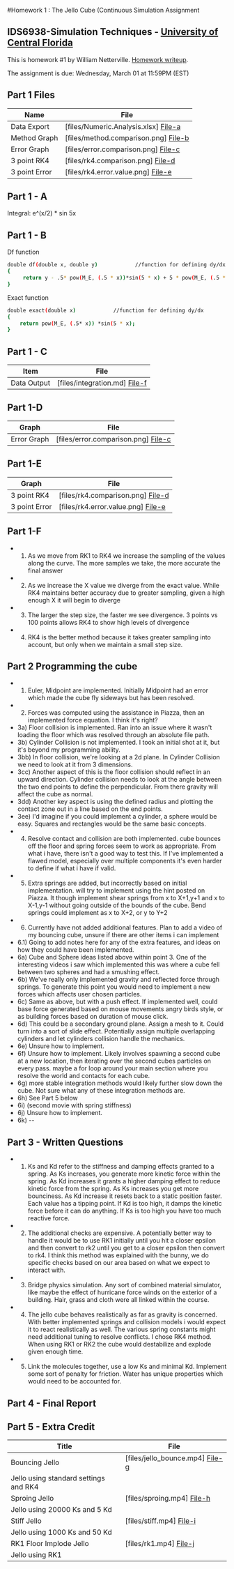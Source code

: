 #Homework 1 : The Jello Cube (Continuous Simulation Assignment
## IDS6938-Simulation Techniques - [University of Central Florida](http://www.ist.ucf.edu/grad/)


This is homework #1 by William Netterville. 
[Homework writeup](HomeWork%231.pdf).

The assignment is due: Wednesday, March 01 at 11:59PM (EST)

## Part 1 Files
| Name | File |
| ---- | ---- |
| Data Export   | [files/Numeric.Analysis.xlsx] [File-a] |
| Method Graph  | [files/method.comparison.png] [File-b] |
| Error Graph   | [files/error.comparison.png]  [File-c] |
| 3 point RK4   | [files/rk4.comparison.png]    [File-d] |
| 3 point Error | [files/rk4.error.value.png]   [File-e] |

   [File-a]: <https://github.com/timmons1234/IDS6938-SimulationTechniques/tree/master/Homework1/files/Numeric.Analysis.xlsx>
   [File-b]: <https://github.com/timmons1234/IDS6938-SimulationTechniques/tree/master/Homework1/files/method.comparison.png>
   [File-c]: <https://github.com/timmons1234/IDS6938-SimulationTechniques/tree/master/Homework1/files/error.comparison.png>
   [File-d]: <https://github.com/timmons1234/IDS6938-SimulationTechniques/tree/master/Homework1/files/rk4.comparison.png>
   [File-e]: <https://github.com/timmons1234/IDS6938-SimulationTechniques/tree/master/Homework1/files/rk4.error.value.png>

## Part 1 - A

Integral: e^(x/2) * sin 5x

## Part 1 - B
Df function
```sh
double df(double x, double y)            //function for defining dy/dx
{
	 return y - .5* pow(M_E, (.5 * x))*sin(5 * x) + 5 * pow(M_E, (.5 * x))*cos(5 * x);
}
```
Exact function
```sh
double exact(double x)            //function for defining dy/dx
{
	return pow(M_E, (.5* x)) *sin(5 * x);
}
```
   
## Part 1 - C
| Item | File           |
| ---- | ----           |
| Data Output | [files/integration.md]   [File-f] |
   [File-f]: <https://github.com/timmons1234/IDS6938-SimulationTechniques/tree/master/Homework1/files/integration.md>

## Part 1-D
| Graph | File |
| ----- | ---- |
| Error Graph   | [files/error.comparison.png]  [File-c] |

## Part 1-E
| Graph | File |
| ----- | ---- |
| 3 point RK4   | [files/rk4.comparison.png]    [File-d] |
| 3 point Error | [files/rk4.error.value.png]   [File-e] |

## Part 1-F
 - 1) As we move from RK1 to RK4 we increase the sampling of the values along the curve. The more samples we take, the more accurate the final answer
 - 2) As we increase the X value we diverge from the exact value. While RK4 maintains better accuracy due to greater sampling, given a high enough X it will begin to diverge
 - 3) The larger the step size, the faster we see divergence. 3 points vs 100 points allows RK4 to show high levels of divergence 
 - 4) RK4 is the better method because it takes greater sampling into account, but only when we maintain a small step size. 
 
 ## Part 2 Programming the cube
 - 1) Euler, Midpoint are implemented. Initially Midpoint had an error which made the cube fly sideways but has been resolved. 
 - 2) Forces was computed using the assistance in Piazza, then an implemented force equation. I think it's right?
 - 3a) Floor collision is implemented. Ran into an issue where it wasn't loading the floor which was resolved through an absolute file path.
 - 3b) Cylinder Collision is not implemented. I took an initial shot at it, but it's beyond my programming ability.
 - 3bb) In floor collision, we're looking at a 2d plane. In Cylinder Collision we need to look at it from 3 dimensions.
 - 3cc) Another aspect of this is the floor collision should reflect in an upward direction. Cylinder collision needs to look at the angle between the two end points to define the perpendicular. From there gravity will affect the cube as normal. 
 - 3dd) Another key aspect is using the defined radius and plotting the contact zone out in a line based on the end points. 
 - 3ee) I'd imagine if you could implement a cylinder, a sphere would be easy. Squares and rectangles would be the same basic concepts. 
 - 4) Resolve contact and collision are both implemented. cube bounces off the floor and spring forces seem to work as appropriate. From what i have, there isn't a good way to test this. If I've implemented a flawed model, especially over multiple components it's even harder to define if what i have if valid. 
 - 5) Extra springs are added, but incorrectly based on initial implementation. will try to implement using the hint posted on Piazza. It though implement shear springs from x to X+1,y+1 and x to X-1,y-1 without going outside of the bounds of the cube. Bend springs could implement as x to X+2, or y to Y+2
 - 6) Currently have not added additional features. Plan to add a video of my bouncing cube, unsure if there are other items i can implement
 - 6.1) Going to add notes here for any of the extra features, and ideas on how they could have been implemented. 
 - 6a) Cube and Sphere ideas listed above within point 3. One of the interesting videos i saw which implemented this was where a cube fell between two spheres and had a smushing effect. 
 - 6b) We've really only implemented gravity and reflected force through springs. To generate this point you would need to implement a new forces which affects user chosen particles.
 - 6c) Same as above, but with a push effect. If implemented well, could base force generated based on mouse movements angry birds style, or as building forces based on duration of mouse click. 
 - 6d) This could be a secondary ground plane. Assign a mesh to it. Could turn into a sort of slide effect. Potentially assign multiple overlapping cylinders and let cylinders collision handle the mechanics. 
 - 6e) Unsure how to implement.
 - 6f) Unsure how to implement. Likely involves spawning a second cube at a new location, then iterating over the second cubes particles on every pass. maybe a for loop around your main section where you resolve the world and contacts for each cube. 
 - 6g) more stable integration methods would likely further slow down the cube. Not sure what any of these integration methods are. 
 - 6h) See Part 5 below
 - 6i) (second movie with spring stiffness)
 - 6j) Unsure how to implement. 
 - 6k) --
 
 
 ## Part 3 - Written Questions
 - 1) Ks and Kd refer to the stiffness and damping effects granted to a spring. As Ks increases, you generate more kinetic force within the spring. As Kd increases it grants a higher damping effect to reduce kinetic force from the spring. As Ks increases you get more bounciness. As Kd increase it resets back to a static position faster. Each value has a tipping point. If Kd is too high, it damps the kinetic force before it can do anything. If Ks is too high you have too much reactive force. 
 - 2) The additional checks are expensive. A potentially better way to handle it would be to use RK1 initially until you hit a closer epsilon and then convert to rk2 until you get to a closer epsilon then convert to rk4. I think this method was explained with the bunny, we do specific checks based on our area based on what we expect to interact with. 
 - 3) Bridge physics simulation. Any sort of combined material simulator, like maybe the effect of hurricane force winds on the exterior of a building. Hair, grass and cloth were all linked within the course. 
 - 4) The jello cube behaves realistically as far as gravity is concerned. With better implemented springs and collision models i would expect it to react realistically as well. The various spring constants might need additional tuning to resolve conflicts. I chose RK4 method. When using RK1 or RK2 the cube would destabilize and explode given enough time. 
 - 5) Link the molecules together, use a low Ks and minimal Kd. Implement some sort of penalty for friction. Water has unique properties which would need to be accounted for. 
 
 ## Part 4 - Final Report

 ## Part 5 - Extra Credit
| Title  | File |
| ------------- | ------------- |
| Bouncing Jello | [files/jello_bounce.mp4]   [File-g] |
| Jello using standard settings and RK4 |  |
| Sproing Jello | [files/sproing.mp4]   [File-h] |
| Jello using 20000 Ks and 5 Kd |  |
| Stiff Jello | [files/stiff.mp4]   [File-i] |
| Jello using 1000 Ks and 50 Kd|  |
| RK1 Floor Implode Jello | [files/rk1.mp4]   [File-j] |
| Jello using RK1 |  |
   [File-g]: <https://github.com/timmons1234/IDS6938-SimulationTechniques/tree/master/Homework1/files/jello_bounce.mp4>
   [File-h]: <https://github.com/timmons1234/IDS6938-SimulationTechniques/tree/master/Homework1/files/sproing.mp4>
   [File-i]: <https://github.com/timmons1234/IDS6938-SimulationTechniques/tree/master/Homework1/files/stiff.mp4>
   [File-j]: <https://github.com/timmons1234/IDS6938-SimulationTechniques/tree/master/Homework1/files/rk1.mp4>



